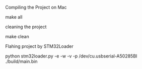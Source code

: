 Compiling the Project on Mac

make all

cleaning the project

make clean






Flahing project by STM32Loader

python stm32loader.py -e -w -v -p /dev/cu.usbserial-A50285BI ./build/main.bin
